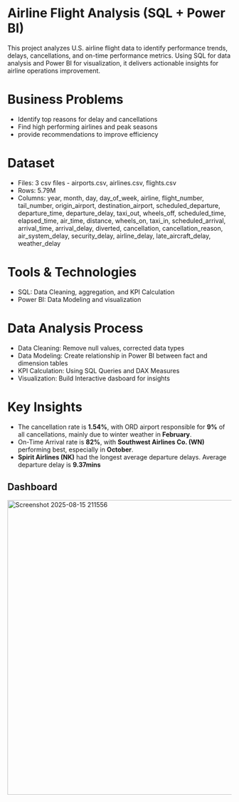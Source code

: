 # Airline Flight Analysis (SQL + Power BI)
This project analyzes U.S. airline flight data to identify performance trends, delays, cancellations, and on-time performance metrics. Using SQL for data analysis and Power BI for visualization, it delivers actionable insights for airline operations improvement.
# Business Problems
- Identify top reasons for delay and cancellations
- Find high performing airlines and peak seasons
- provide recommendations to improve efficiency

# Dataset
- Files: 3 csv files - airports.csv, airlines.csv, flights.csv
- Rows: 5.79M
- Columns: year, month, day, day_of_week, airline, flight_number, tail_number, origin_airport, destination_airport, scheduled_departure, departure_time, departure_delay, taxi_out, wheels_off, scheduled_time, elapsed_time, air_time, distance, wheels_on, taxi_in, scheduled_arrival, arrival_time, arrival_delay, diverted, cancellation, cancellation_reason, air_system_delay, security_delay, airline_delay, late_aircraft_delay, weather_delay 

# Tools & Technologies
- SQL: Data Cleaning, aggregation, and KPI Calculation
- Power BI: Data Modeling and visualization

# Data Analysis Process
- Data Cleaning: Remove null values, corrected data types
- Data Modeling: Create relationship in Power BI between fact and dimension tables
- KPI Calculation: Using SQL Queries and DAX Measures
- Visualization: Build Interactive dasboard for insights

# Key Insights
- The cancellation rate is **1.54%**, with ORD airport responsible for **9%** of all cancellations, mainly due to winter weather in **February**.
- On-Time Arrival rate is **82%**, with **Southwest Airlines Co. (WN)** performing best, especially in **October**.
- **Spirit Airlines (NK)** had the longest average departure delays. Average departure delay is **9.37mins**

## Dashboard
<img width="1151" height="662" alt="Screenshot 2025-08-15 211556" src="https://github.com/user-attachments/assets/0795c68c-9c0c-46ef-bdd6-d9cb22085d13" />
